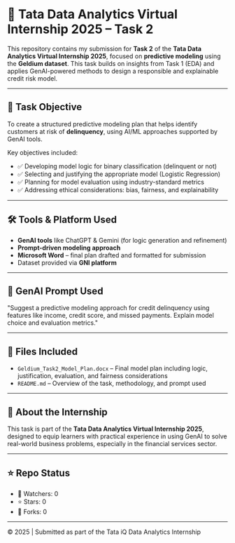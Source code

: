 # 🤖 Tata Data Analytics Virtual Internship 2025 – Task 2

This repository contains my submission for **Task 2** of the **Tata Data Analytics Virtual Internship 2025**, focused on **predictive modeling** using the **Geldium dataset**. This task builds on insights from Task 1 (EDA) and applies GenAI-powered methods to design a responsible and explainable credit risk model.

---

## 📌 Task Objective

To create a structured predictive modeling plan that helps identify customers at risk of **delinquency**, using AI/ML approaches supported by GenAI tools.

Key objectives included:

- ✅ Developing model logic for binary classification (delinquent or not)
- ✅ Selecting and justifying the appropriate model (Logistic Regression)
- ✅ Planning for model evaluation using industry-standard metrics
- ✅ Addressing ethical considerations: bias, fairness, and explainability

---

## 🛠️ Tools & Platform Used

- **GenAI tools** like ChatGPT & Gemini (for logic generation and refinement)
- **Prompt-driven modeling approach**
- **Microsoft Word** – final plan drafted and formatted for submission
- Dataset provided via **GNI platform**

---

## 🧠 GenAI Prompt Used

"Suggest a predictive modeling approach for credit delinquency using features like income, credit score, and missed payments. Explain model choice and evaluation metrics."


---

## 📂 Files Included

- `Geldium_Task2_Model_Plan.docx` – Final model plan including logic, justification, evaluation, and fairness considerations
- `README.md` – Overview of the task, methodology, and prompt used

---

## 📄 About the Internship

This task is part of the **Tata Data Analytics Virtual Internship 2025**, designed to equip learners with practical experience in using GenAI to solve real-world business problems, especially in the financial services sector.

---

## ⭐ Repo Status

- 👀 Watchers: 0  
- ⭐ Stars: 0  
- 🍴 Forks: 0

---

© 2025 | Submitted as part of the Tata iQ Data Analytics Internship
